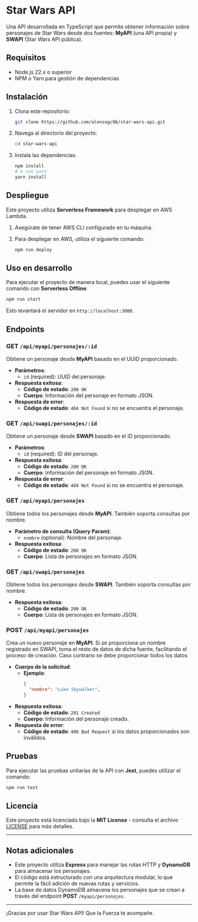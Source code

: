 # Star Wars API

Una API desarrollada en TypeScript que permite obtener información sobre personajes de Star Wars desde dos fuentes: **MyAPI** (una API propia) y **SWAPI** (Star Wars API pública).

## Requisitos

- Node.js 22.x o superior
- NPM o Yarn para gestión de dependencias

## Instalación

1. Clona este repositorio:
   ```bash
   git clone https://github.com/alonsogc96/star-wars-api.git
   ```

2. Navega al directorio del proyecto:
   ```bash
   cd star-wars-api
   ```

3. Instala las dependencias:
   ```bash
   npm install
   # o con yarn
   yarn install
   ```

## Despliegue

Este proyecto utiliza **Serverless Framework** para desplegar en AWS Lambda.

1. Asegúrate de tener AWS CLI configurado en tu máquina.
2. Para desplegar en AWS, utiliza el siguiente comando:

   ```bash
   npm run deploy
   ```

## Uso en desarrollo

Para ejecutar el proyecto de manera local, puedes usar el siguiente comando con **Serverless Offline**:

```bash
npm run start
```

Esto levantará el servidor en `http://localhost:3000`.

## Endpoints

### **GET** `/api/myapi/personajes/:id`
Obtiene un personaje desde **MyAPI** basado en el UUID proporcionado.

- **Parámetros**:
  - `id` (required): UUID del personaje.
- **Respuesta exitosa**:
  - **Código de estado**: `200 OK`
  - **Cuerpo**: Información del personaje en formato JSON.
- **Respuesta de error**:
  - **Código de estado**: `404 Not Found` si no se encuentra el personaje.

### **GET** `/api/swapi/personajes/:id`
Obtiene un personaje desde **SWAPI** basado en el ID proporcionado.

- **Parámetros**:
  - `id` (required): ID del personaje.
- **Respuesta exitosa**:
  - **Código de estado**: `200 OK`
  - **Cuerpo**: Información del personaje en formato JSON.
- **Respuesta de error**:
  - **Código de estado**: `404 Not Found` si no se encuentra el personaje.

### **GET** `/api/myapi/personajes`
Obtiene todos los personajes desde **MyAPI**. También soporta consultas por nombre.

- **Parámetro de consulta (Query Param)**:
  - `nombre` (optional): Nombre del personaje.
- **Respuesta exitosa**:
  - **Código de estado**: `200 OK`
  - **Cuerpo**: Lista de personajes en formato JSON.

### **GET** `/api/swapi/personajes`
Obtiene todos los personajes desde **SWAPI**. También soporta consultas por nombre.

- **Respuesta exitosa**:
  - **Código de estado**: `200 OK`
  - **Cuerpo**: Lista de personajes en formato JSON.

### **POST** `/api/myapi/personajes`
Crea un nuevo personaje en **MyAPI**. Si se proporciona un nombre registrado en SWAPI, toma el resto de datos de dicha fuente, facilitando el proceso de creación. Caso contrario se debe proporcionar todos los datos

- **Cuerpo de la solicitud**:
  - **Ejemplo**:
    ```json
    {
      "nombre": "Luke Skywalker",
    }
    ```
- **Respuesta exitosa**:
  - **Código de estado**: `201 Created`
  - **Cuerpo**: Información del personaje creado.
- **Respuesta de error**:
  - **Código de estado**: `400 Bad Request` si los datos proporcionados son inválidos.

## Pruebas

Para ejecutar las pruebas unitarias de la API con **Jest**, puedes utilizar el comando:

```bash
npm run test

```

## Licencia

Este proyecto está licenciado bajo la **MIT License** - consulta el archivo [LICENSE](./LICENSE) para más detalles.

---

## Notas adicionales

- Este proyecto utiliza **Express** para manejar las rutas HTTP y **DynamoDB** para almacenar los personajes.
- El código está estructurado con una arquitectura modular, lo que permite la fácil adición de nuevas rutas y servicios.
- La base de datos DynamoDB almacena los personajes que se crean a través del endpoint **POST** `/myapi/personajes`.

---

¡Gracias por usar Star Wars API! Que la Fuerza te acompañe.
